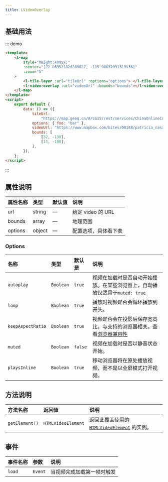 ```yaml
---
title: LVideoOverlay
---
```


## 基础用法

::: demo

```html
<template>
	<l-map
		style="height:400px;"
		:center="[22.863521826289627, -115.98632991313936]"
		:zoom="5"
	>
		<l-tile-layer :url="tileUrl" :options="options"> </l-tile-layer>
		<l-video-overlay :url="videoUrl" :bounds="bounds"></l-video-overlay>
	</l-map>
</template>
<script>
	export default {
		data: () => ({
			tileUrl:
				"https://map.geoq.cn/ArcGIS/rest/services/ChinaOnlineCommunity/MapServer/tile/{z}/{y}/{x}",
			options: { foo: "bar" },
			videoUrl: "https://www.mapbox.com/bites/00188/patricia_nasa.webm",
			bounds: [
				[32, -130],
				[13, -100],
			],
		}),
	};
</script>
```

:::

## 属性说明

| 属性名称 | 类型   | 默认值 | 说明                 |
| :------- | :----- | :----- | :------------------- |
| url      | string | —      | 给定 video 的 URL    |
| bounds   | array  | —      | 地理范围             |
| options  | object | —      | 配置选项，具体看下表 |

### Options

| 名称              | 类型      | 默认是  | 说明                                                                                                                              |
| :---------------- | :-------- | :------ | :-------------------------------------------------------------------------------------------------------------------------------- |
| `autoplay`        | `Boolean` | `true`  | 视频在加载时是否自动开始播放。在某些浏览器上，自动播放仅适用于`muted: true`                                                       |
| `loop`            | `Boolean` | `true`  | 播放时视频是否会循环播放到开头。                                                                                                  |
| `keepAspectRatio` | `Boolean` | `true`  | 视频是否会在投影后保存宽高比。与支持的浏览器相关。查看[浏览器兼容性](https://developer.mozilla.org/en-US/docs/Web/CSS/object-fit) |
| `muted`           | `Boolean` | `false` | 视频在加载时是否以静音状态开始。                                                                                                  |
| `playsInline`     | `Boolean` | `true`  | 移动浏览器将在原处播放视频，而不是以全屏模式打开视频。                                                                            |

## 方法说明

| 方法名称       | 返回值             | 说明                                                                                                        |
| :------------- | :----------------- | :---------------------------------------------------------------------------------------------------------- |
| `getElement()` | `HTMLVideoElement` | 返回此覆盖使用的 [`HTMLVideoElement`](https://developer.mozilla.org/docs/Web/API/HTMLVideoElement) 的实例。 |

## 事件

| 事件名称 | 参数    | 说明                       |
| :------- | :------ | :------------------------- |
| `load`   | `Event` | 当视频完成加载第一帧时触发 |
